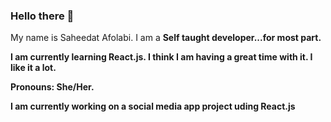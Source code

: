### Hello there 👋
My name is Saheedat Afolabi.
I am a <b>Self taught developer...for most part.

I am currently learning React.js. I think I am having a great time with it. I like it a lot. 

Pronouns: <b>She/Her.

I am currently working on a social media app project uding React.js

<!--
**Saheedatt/Saheedatt** is a ✨ _special_ ✨ repository because its `README.md` (this file) appears on your GitHub profile.

Here are some ideas to get you started:

- 🔭 I’m currently working on ...
- 🌱 I’m currently learning ...
- 👯 I’m looking to collaborate on ...
- 🤔 I’m looking for help with ...
- 💬 Ask me about ...
- 📫 How to reach me: ...
- 😄 Pronouns: ...
- ⚡ Fun fact: ...
-->
